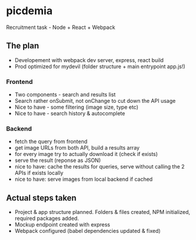 # picdemia
Recruitment task - Node + React + Webpack

## The plan
* Developement with webpack dev server, express, react build
* Prod optimized for mydevil (folder structure + main entrypoint app.js!)

### Frontend
* Two components - search and results list
* Search rather onSubmit, not onChange to cut down the API usage
* Nice to have - some filtering (image size, type etc)
* Nice to have - search history & autocomplete

### Backend
* fetch the query from frontend
* get image URLs from both API, build a results array
* for every image try to actually download it (check if exists)
* serve the result (reponse as JSON)
* nice to have: cache the results for queries, serve without calling the 2 APIs if exists locally
* nice to have: serve images from local backend if cached

  
## Actual steps taken
* Project & app structure planned. Folders & files created, NPM initialized, required packages added.
* Mockup endpoint created with express
* Webpack configured (babel dependencies updated & fixed)
